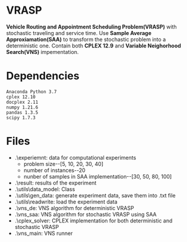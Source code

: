 # VRASP
**Vehicle Routing and Appointment Scheduling Problem(VRASP)** with stochastic traveling and service time. 
Use **Sample Average Approxiamation(SAA)** to transform the stochastic problem into a deterministic one.
Contain both **CPLEX 12.9** and **Variable Neighorhood Search(VNS)** impementation.
# Dependencies
```
Anaconda Python 3.7
cplex 12.10
docplex 2.11
numpy 1.21.6
pandas 1.3.5
scipy 1.7.3
```
# Files
* .\experiemnt: data for computational experiments
  * problem size--[5, 10, 20, 30, 40]
  * number of instances--20
  * nunber of samples in SAA implementation--[30, 50, 80, 100]
* .\result: results of the experiment
* .\utils\data_model: Class
* .\utils\gen_data: generate experiment data, save them into .txt file
* .\utils\readwrite: load the experiment data
* .\vns_de: VNS algorithm for deterministic VRASP
* .\vns_saa: VNS algorithm for stochastic VRASP using SAA
* .\cplex_solver: CPLEX implementation for both deterministic and stochastic VRASP
* .\vns_main: VNS runner
